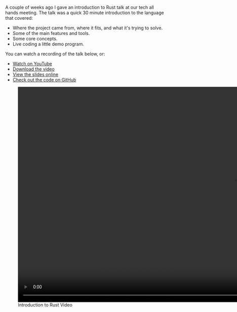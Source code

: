 A couple of weeks ago I gave an introduction to Rust talk at our tech all
hands meeting. The talk was a quick 30 minute introduction to the language that
covered:

* Where the project came from, where it fits, and what it's trying to solve.
* Some of the main features and tools.
* Some core concepts.
* Live coding a little demo program.

You can watch a recording of the talk below, or:

* [Watch on YouTube]
* [Download the video][Download]
* [View the slides online][slides]
* [Check out the code on GitHub][slides-source]

<figure>
  <video src="/images/2018/introduction-to-rust-talk.mp4" width="1360" preload="meta" controls="controls"></video>
  <figcaption>Introduction to Rust Video</figcaption>
</figure>

[Watch on YouTube]: https://youtu.be/dRXePp1T9ZM
[Download]: /images/2018/01/introduction-to-rust-talk.mp4
[slides]: /technical/2018/01/introduction-to-rust-talk/slides/
[slides-source]: https://github.com/wezm/rust-intro-talk
